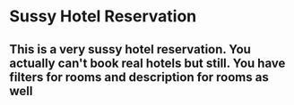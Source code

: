 # Sussy Hotel Reservation
## This is a very sussy hotel reservation. You actually can't book real hotels but still. You have filters for rooms and description for rooms as well